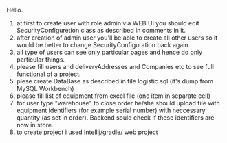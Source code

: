 Hello.
1. at first to create user with role admin via WEB UI you should edit SecurityConfiguretion class as described in comments in it.
2. after creation of admin user you'll be able to create all other users so it would be better to change SecurityConfiguration back again.
3. all type of users can see only particular pages and hence do only particular things.
4. please fill users and deliveryAddresses and Companies etc to see full functional of a project.
5. plese create DataBase as described in file logistic.sql (it's dump from MySQL Workbench)
6. please fill list of equipment from excel file (one item in separate cell)
7. for user type "warehouse" to close order he/she should upload file with equipment identifiers (for example serial number) with neccessary quantity (as set in order). Backend sould check if these identifiers are now in store.
8. to create project i used Intellij/gradle/ web project 
